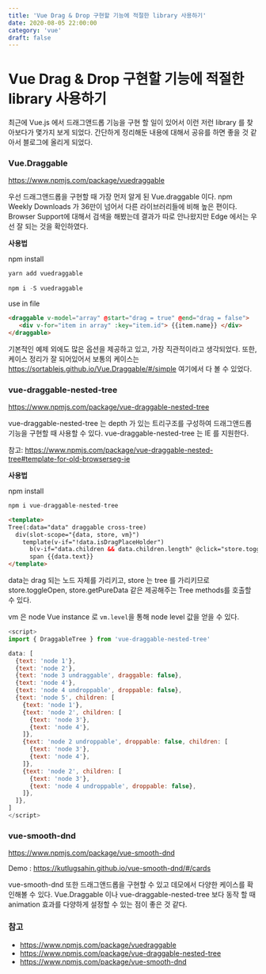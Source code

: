 ```yaml
---
title: 'Vue Drag & Drop 구현할 기능에 적절한 library 사용하기'
date: 2020-08-05 22:00:00
category: 'vue'
draft: false
---
```


Vue Drag & Drop 구현할 기능에 적절한 library 사용하기
========================

최근에 Vue.js 에서 드래그앤드롭 기능을 구현 할 일이 있어서 이런 저런 library 를 찾아보다가 몇가지 보게 되었다. 간단하게 정리해둔 내용에 대해서 공유를 하면 좋을 것 같아서 블로그에 올리게 되었다.


### Vue.Draggable
https://www.npmjs.com/package/vuedraggable


우선 드래그앤드롭을 구현할 때 가장 먼저 알게 된 Vue.draggable 이다. npm Weekly Downloads 가 36만이 넘어서 다른 라이브러리들에 비해 높은 편이다. Browser Support에 대해서 검색을 해봤는데 결과가 따로 안나왔지만 Edge 에서는 우선 잘 되는 것을 확인하였다.


**사용법**

npm install
```javascript
yarn add vuedraggable
 
npm i -S vuedraggable
```

use in file
```html
<draggable v-model="array" @start="drag = true" @end="drag = false">
   <div v-for="item in array" :key="item.id"> {{item.name}} </div>
</draggable>
```

기본적인 예제 외에도 많은 옵션을 제공하고 있고, 가장 직관적이라고 생각되었다. 또한, 케이스 정리가 잘 되어있어서 보통의 케이스는 https://sortablejs.github.io/Vue.Draggable/#/simple 여기에서 다 볼 수 있었다.

### vue-draggable-nested-tree

https://www.npmjs.com/package/vue-draggable-nested-tree

vue-draggable-nested-tree 는 depth 가 있는 트리구조를 구성하여 드래그앤드롭 기능을 구현할 때 사용할 수 있다. vue-draggable-nested-tree 는 IE 를 지원한다.

참고: https://www.npmjs.com/package/vue-draggable-nested-tree#template-for-old-browserseg-ie

**사용법**

npm install
```javascript
npm i vue-draggable-nested-tree
```

```html
<template>
Tree(:data="data" draggable cross-tree)
  div(slot-scope="{data, store, vm}")
    template(v-if="!data.isDragPlaceHolder")
      b(v-if="data.children && data.children.length" @click="store.toggleOpen(data)") {{data.open ? '-' : '+'}}&nbsp;
      span {{data.text}}
</template>
```

data는 drag 되는 노드 자체를 가리키고, store 는 tree 를 가리키므로 store.toggleOpen, store.getPureData 같은 제공해주는 Tree methods를 호출할 수 있다.

vm 은 node Vue instance 로 ```vm.level```을 통해 node level 값을 얻을 수 있다.


```javascript
<script>
import { DraggableTree } from 'vue-draggable-nested-tree'

data: [
  {text: 'node 1'},
  {text: 'node 2'},
  {text: 'node 3 undraggable', draggable: false},
  {text: 'node 4'},
  {text: 'node 4 undroppable', droppable: false},
  {text: 'node 5', children: [
    {text: 'node 1'},
    {text: 'node 2', children: [
      {text: 'node 3'},
      {text: 'node 4'},
    ]},
    {text: 'node 2 undroppable', droppable: false, children: [
      {text: 'node 3'},
      {text: 'node 4'},
    ]},
    {text: 'node 2', children: [
      {text: 'node 3'},
      {text: 'node 4 undroppable', droppable: false},
    ]},
  ]},
]
</script>
```

### vue-smooth-dnd

https://www.npmjs.com/package/vue-smooth-dnd

Demo : https://kutlugsahin.github.io/vue-smooth-dnd/#/cards

vue-smooth-dnd 또한 드래그앤드롭을 구현할 수 있고 데모에서 다양한 케이스를 확인해볼 수 있다. Vue.Draggable 이나 vue-draggable-nested-tree 보다 동작 할 때 animation 효과를 다양하게 설정할 수 있는 점이 좋은 것 같다.


### 참고

- https://www.npmjs.com/package/vuedraggable
- https://www.npmjs.com/package/vue-draggable-nested-tree
- https://www.npmjs.com/package/vue-smooth-dnd

